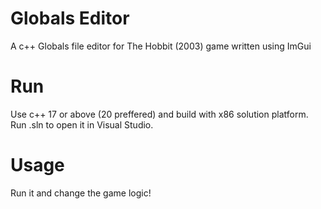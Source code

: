 ﻿# Globals Editor

A c++ Globals file editor for The Hobbit (2003) game written using ImGui

# Run

Use c++ 17 or above (20 preffered) and build with x86 solution platform.
Run .sln to open it in Visual Studio.

# Usage

Run it and change the game logic!
